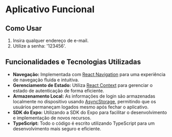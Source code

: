 # Aplicativo Funcional

## Como Usar

1. Insira qualquer endereço de e-mail.
2. Utilize a senha: '123456'.

## Funcionalidades e Tecnologias Utilizadas

- **Navegação:** Implementada com [React Navigation](https://reactnavigation.org/) para uma experiência de navegação fluida e intuitiva.
- **Gerenciamento de Estado:** Utiliza [React Context](https://react.dev/reference/react/useContext) para gerenciar o estado de autenticação de forma eficiente.
- **Armazenamento Local:** As informações de login são armazenadas localmente no dispositivo usando [AsyncStorage](https://docs.expo.dev/versions/latest/sdk/async-storage/), permitindo que os usuários permaneçam logados mesmo após fechar o aplicativo.
- **SDK do Expo:** Utilizando a SDK do Expo para facilitar o desenvolvimento e implementação de novos recursos.
- **TypeScript:** Todo o código é escrito utilizando TypeScript para um desenvolvimento mais seguro e eficiente.

